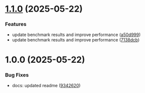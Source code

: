 # [1.1.0](https://github.com/JairajJangle/fast-is-equal/compare/v1.0.4...v1.1.0) (2025-05-22)


### Features

* update benchmark results and improve performance ([a50d999](https://github.com/JairajJangle/fast-is-equal/commit/a50d999b5a092e5226afbb09dac5da9d0722ff1a))
* update benchmark results and improve performance ([7138dcb](https://github.com/JairajJangle/fast-is-equal/commit/7138dcb9c7640861dd83adcec01bd5d96d81e18e))

# 1.0.0 (2025-05-22)


### Bug Fixes

* docs: updated readme ([9342620](https://github.com/JairajJangle/fast-is-equal/commit/9342620e60a0e887081f5fa186893bd047ebd878))
